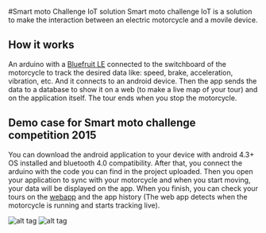 #Smart moto Challenge IoT solution
Smart moto challenge IoT is a solution to make the interaction between an electric motorcycle and a movile device. 

## How it works

An arduino with a [Bluefruit LE](https://www.adafruit.com/products/1697) connected to the switchboard of the motorcycle to track the desired data like: speed, brake, acceleration, vibration, etc. And it connects to an android device. Then the app sends the data to a database to show it on a web (to make a live map of your tour) and on the application itself. The tour ends when you stop the motorcycle.
 
## Demo case for Smart moto challenge competition 2015
You can download the android application to your device with android 4.3+ OS installed and bluetooth 4.0 compatibility.
After that, you connect the arduino with the code you can find in the project uploaded. Then you open your application to sync with your motorcycle and when you start moving, your data will be displayed on the app. When you finish, you can check your tours on the [webapp](http://ec2-54-208-40-212.compute-1.amazonaws.com/witarc/live.html) and the app history (The web app detects when the motorcycle is running and starts tracking live).

![alt tag](http://www.sompartyapp.com/git/smc/1.png)
![alt tag](http://www.sompartyapp.com/git/smc/2.png)

